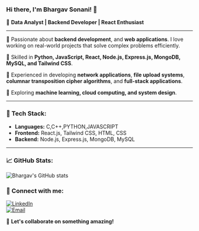 ### Hi there, I'm Bhargav Sonani! 👋

🚀 **Data Analyst | Backend Developer | React Enthusiast**

---

🔹 Passionate about  **backend development**, and **web applications**. I love working on real-world projects that solve complex problems efficiently.

🔹 Skilled in **Python, JavaScript, React, Node.js, Express.js, MongoDB, MySQL, and Tailwind CSS**.

🔹 Experienced in developing **network applications**, **file upload systems**, **columnar transposition cipher algorithms**, and **full-stack applications**.

🔹 Exploring **machine learning, cloud computing, and system design**.

---

### 🔧 Tech Stack:
- **Languages:** C,C++,PYTHON,JAVASCRIPT
- **Frontend:** React.js, Tailwind CSS, HTML, CSS
- **Backend:** Node.js, Express.js, MongoDB, MySQL


---

### 📈 GitHub Stats:
![Bhargav's GitHub stats](https://github-readme-stats.vercel.app/api?username=bhargavsonani&show_icons=true&theme=radical)

### 🔗 Connect with me:
[![LinkedIn](https://img.shields.io/badge/LinkedIn-Bhargav%20Sonani-blue?style=for-the-badge&logo=linkedin)](https://www.linkedin.com/in/bhargav-sonani/)  
[![Email](https://img.shields.io/badge/Email-bhargavsonani81@gmail.com-red?style=for-the-badge&logo=gmail)](mailto:bhargavsonani81@gmail.com)

📌 **Let's collaborate on something amazing!**
